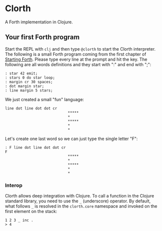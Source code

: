 # Clorth

A Forth implementation in Clojure.

## Your first Forth program

Start the REPL with `clj` and then type `@clorth` to start the Clorth interpreter. The following is a small Forth program coming from the first chapter of [Starting Forth](). Please type every line at the prompt and hit the <return> key. The following are all words definitions and they start with ":" and end with ";":


```forth
: star 42 emit;
: stars 0 do star loop;
: margin cr 30 spaces;
: dot margin star;
: line margin 5 stars;
```

We just created a small "fun" language:

```forth
line dot line dot dot cr
                             *****
                             *
                             *****
                             *
                             *
```

Let's create one last word so we can just type the single letter "F":

```forth
: F line dot line dot dot cr
F
                             *****
                             *
                             *****
                             *
                             *
```

### Interop

Clorth allows deep integration with Clojure. To call a function in the Clojure standard library, you need to use the `_` (underscore) operator. By default, what follows `_` is resolved in the `clorth.core` namespace and invoked on the first element on the stack:

```forth
1 2 3 _ inc .
> 4
```
